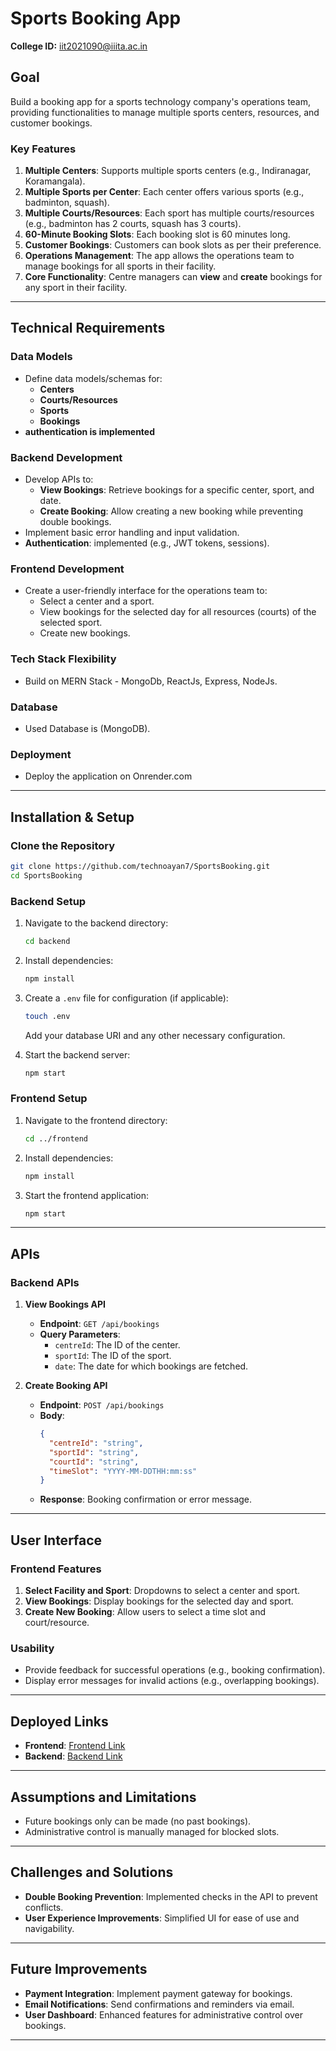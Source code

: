 
# **Sports Booking App**

**College ID:** iit2021090@iiita.ac.in

## **Goal**
Build a booking app for a sports technology company's operations team, providing functionalities to manage multiple sports centers, resources, and customer bookings.

### **Key Features**
1. **Multiple Centers**: Supports multiple sports centers (e.g., Indiranagar, Koramangala).
2. **Multiple Sports per Center**: Each center offers various sports (e.g., badminton, squash).
3. **Multiple Courts/Resources**: Each sport has multiple courts/resources (e.g., badminton has 2 courts, squash has 3 courts).
4. **60-Minute Booking Slots**: Each booking slot is 60 minutes long.
5. **Customer Bookings**: Customers can book slots as per their preference.
6. **Operations Management**: The app allows the operations team to manage bookings for all sports in their facility.
7. **Core Functionality**: Centre managers can **view** and **create** bookings for any sport in their facility.

---

## **Technical Requirements**

### **Data Models**
- Define data models/schemas for:
  - **Centers**
  - **Courts/Resources**
  - **Sports**
  - **Bookings**
- **authentication is implemented**

### **Backend Development**
- Develop APIs to:
  - **View Bookings**: Retrieve bookings for a specific center, sport, and date.
  - **Create Booking**: Allow creating a new booking while preventing double bookings.
- Implement basic error handling and input validation.
- **Authentication**: implemented (e.g., JWT tokens, sessions).

### **Frontend Development**
- Create a user-friendly interface for the operations team to:
  - Select a center and a sport.
  - View bookings for the selected day for all resources (courts) of the selected sport.
  - Create new bookings.

### **Tech Stack Flexibility**
- Build on MERN Stack - MongoDb, ReactJs, Express, NodeJs.

### **Database**
- Used Database  is (MongoDB).

### **Deployment**
- Deploy the application on Onrender.com

---

## **Installation & Setup**

### **Clone the Repository**
```bash
git clone https://github.com/technoayan7/SportsBooking.git
cd SportsBooking
```

### **Backend Setup**
1. Navigate to the backend directory:
   ```bash
   cd backend
   ```
2. Install dependencies:
   ```bash
   npm install
   ```
3. Create a `.env` file for configuration (if applicable):
   ```bash
   touch .env
   ```
   Add your database URI and any other necessary configuration.

4. Start the backend server:
   ```bash
   npm start
   ```

### **Frontend Setup**
1. Navigate to the frontend directory:
   ```bash
   cd ../frontend
   ```
2. Install dependencies:
   ```bash
   npm install
   ```
3. Start the frontend application:
   ```bash
   npm start
   ```

---

## **APIs**

### **Backend APIs**
1. **View Bookings API**
   - **Endpoint**: `GET /api/bookings`
   - **Query Parameters**:
     - `centreId`: The ID of the center.
     - `sportId`: The ID of the sport.
     - `date`: The date for which bookings are fetched.
  
2. **Create Booking API**
   - **Endpoint**: `POST /api/bookings`
   - **Body**: 
     ```json
     {
       "centreId": "string",
       "sportId": "string",
       "courtId": "string",
       "timeSlot": "YYYY-MM-DDTHH:mm:ss"
     }
     ```
   - **Response**: Booking confirmation or error message.

---

## **User Interface**

### **Frontend Features**
1. **Select Facility and Sport**: Dropdowns to select a center and sport.
2. **View Bookings**: Display bookings for the selected day and sport.
3. **Create New Booking**: Allow users to select a time slot and court/resource.

### **Usability**
- Provide feedback for successful operations (e.g., booking confirmation).
- Display error messages for invalid actions (e.g., overlapping bookings).

---

## **Deployed Links**
- **Frontend**: [Frontend Link](https://sportbookings.onrender.com)  
- **Backend**: [Backend Link](https://sportsbooking.onrender.com)

---

## **Assumptions and Limitations**
- Future bookings only can be made (no past bookings).
- Administrative control is manually managed for blocked slots.

---

## **Challenges and Solutions**
- **Double Booking Prevention**: Implemented checks in the API to prevent conflicts.
- **User Experience Improvements**: Simplified UI for ease of use and navigability.

---

## **Future Improvements**
- **Payment Integration**: Implement payment gateway for bookings.
- **Email Notifications**: Send confirmations and reminders via email.
- **User Dashboard**: Enhanced features for administrative control over bookings.

---

